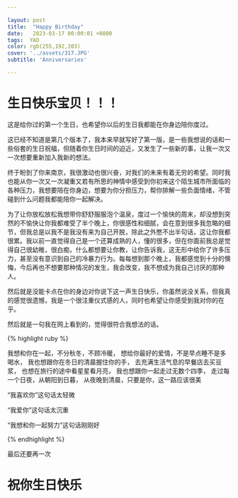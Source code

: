 ```yaml
---

layout: post
title:  "Happy Birthday"
date:   2023-03-17 00:00:01 +0800
tags:  YAO
color: rgb(255,192,203)
cover: '../assets/317.JPG'
subtitle: 'Anniversaries'

---
```


# 生日快乐宝贝！！！

这是给你过的第一个生日，也希望你以后的生日我都能在你身边陪你度过。

这已经不知道是第几个版本了，我本来早就写好了第一版，是一些我想说的话和一些俗套的生日祝福，但随着你生日时间的迫近，又发生了一些新的事，让我一次又一次想要重新加入我新的想法。

终于盼到了你来南京，我很激动也很兴奋，对我们的未来有着无穷的希望。同时我也能从你一次又一次凝重又若有所思的神情中感受到你初来这个陌生城市所面临的各种压力，我想要陪在你身边，想要为你分担压力，帮你排解一些负面情绪，不管碰到什么问题我都能陪你一起解决。

为了让你放松放松我想带你舒舒服服泡个温泉，度过一个愉快的周末，却没想到突然的不愉快让你我都难受了半个晚上，你很感性和细腻，会在意到很多我忽略的细节，但我总是以我不是我没有来为自己开脱，除此之外憋不出半句话，这让你我都很累。我以前一直觉得自己是一个还算成熟的人，懂的很多，但在你面前我总是觉得自己很幼稚，很白痴，什么都想要让你教，让你告诉我，这无形中给你了许多压力，甚至没有意识到自己的冷暴力行为。每每想到那个晚上，我都感觉到十分的懊悔，今后再也不想要那种情况的发生，我会改变，我不想成为我自己讨厌的那种人。

然后就是没能卡点在你的身边对你说下这一声生日快乐，你虽然说没关系，但我真的感觉很遗憾，我是一个很注重仪式感的人，同时也希望让你感受到我对你的在乎。

然后就是一句我在网上看到的，觉得很符合我想法的话。

{% highlight ruby %}

我想和你在一起，不分秋冬，不顾冷暖，
想给你最好的爱情，不是早点睡不是多喝水，
我也想跟你在冬日的清晨握住你的手，
去充满生活气息的早餐店去买豆浆，
也想在旅行的途中看星星看月亮，
我也想跟你一起走过无数个四季，
走过每一个日夜，从朝阳到日暮，
从夜晚到清晨，只要是你，这一路应该很美

“我喜欢你”这句话太轻微

“我爱你”这句话太沉重

“我想和你一起努力”这句话刚刚好

{% endhighlight %}

最后还要再一次

# 祝你生日快乐



​	

